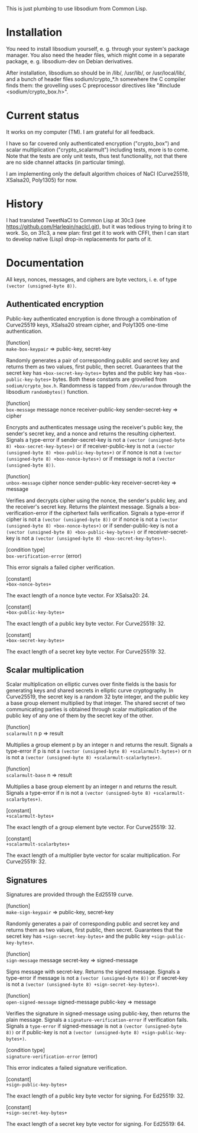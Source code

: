 This is just plumbing to use libsodium from Common Lisp.

# Installation

You need to install libsodium yourself, e. g. through your system's package
manager.  You also need the header files, which might come in a separate
package, e. g. libsodium-dev on Debian derivatives.

After installation, libsodium.so should be in /lib/, /usr/lib/, or
/usr/local/lib/, and a bunch of header files sodium/crypto_*.h somewhere the C
compiler finds them: the grovelling uses C preprocessor directives like
"#include <sodium/crypto_box.h>".


# Current status

It works on my computer (TM).  I am grateful for all feedback.

I have so far covered only authenticated encryption ("crypto_box") and scalar
multiplication ("crypto_scalarmult") including tests, more is to come.  Note
that the tests are only unit tests, thus test functionality, not that there are
no side channel attacks (in particular timing).

I am implementing only the default algorithm choices of NaCl (Curve25519,
XSalsa20, Poly1305) for now.


# History

I had translated TweetNaCl to Common Lisp at 30c3 (see
https://github.com/Harleqin/naclcl.git), but it was tedious trying to bring it
to work.  So, on 31c3, a new plan: first get it to work with CFFI, then I can
start to develop native (Lisp) drop-in replacements for parts of it.


# Documentation

All keys, nonces, messages, and ciphers are byte vectors, i. e. of type `(vector
(unsigned-byte 8))`.


## Authenticated encryption

Public-key authenticated encryption is done through a combination of Curve25519
keys, XSalsa20 stream cipher, and Poly1305 one-time authentication.

[function]  
`make-box-keypair` => public-key, secret-key

  Randomly generates a pair of corresponding public and secret key and returns
  them as two values, first public, then secret.  Guarantees that the secret key
  has `+box-secret-key-bytes+` bytes and the public key has
  `+box-public-key-bytes+` bytes.  Both these constants are grovelled from
  `sodium/crypto_box.h`.  Randomness is tapped from `/dev/urandom` through the
  libsodium `randombytes()` function.

[function]  
`box-message` message nonce receiver-public-key sender-secret-key => cipher

  Encrypts and authenticates message using the receiver's public key, the
  sender's secret key, and a nonce and returns the resulting ciphertext.
  Signals a type-error if sender-secret-key is not a `(vector (unsigned-byte 8)
  +box-secret-key-bytes+)` or if receiver-public-key is not a `(vector
  (unsigned-byte 8) +box-public-key-bytes+)` or if nonce is not a `(vector
  (unsigned-byte 8) +box-nonce-bytes+)` or if message is not a `(vector
  (unsigned-byte 8))`.

[function]  
`unbox-message` cipher nonce sender-public-key receiver-secret-key => message

  Verifies and decrypts cipher using the nonce, the sender's public key, and the
  receiver's secret key.  Returns the plaintext message.  Signals a
  box-verification-error if the ciphertext fails verification.  Signals a
  type-error if cipher is not a `(vector (unsigned-byte 8))` or if nonce is not a
  `(vector (unsigned-byte 8) +box-nonce-bytes+)` or if sender-public-key is not a
  `(vector (unsigned-byte 8) +box-public-key-bytes+)` or if receiver-secret-key is
  not a `(vector (unsigned-byte 8) +box-secret-key-bytes+)`.

[condition type]  
`box-verification-error` (error)

  This error signals a failed cipher verification.

[constant]  
`+box-nonce-bytes+`

  The exact length of a nonce byte vector.  For XSalsa20: 24.

[constant]  
`+box-public-key-bytes+`

  The exact length of a public key byte vector.  For Curve25519: 32.

[constant]  
`+box-secret-key-bytes+`

  The exact length of a secret key byte vector.  For Curve25519: 32.


## Scalar multiplication

Scalar multiplication on elliptic curves over finite fields is the basis for
generating keys and shared secrets in elliptic curve cryptography.  In
Curve25519, the secret key is a random 32 byte integer, and the public key a
base group element multiplied by that integer.  The shared secret of two
communicating parties is obtained through scalar multiplication of the public
key of any one of them by the secret key of the other.

[function]  
`scalarmult` n p => result

  Multiplies a group element p by an integer n and returns the result.  Signals
  a type-error if p is not a `(vector (unsigned-byte 8) +scalarmult-bytes+)` or n
  is not a `(vector (unsigned-byte 8) +scalarmult-scalarbytes+)`.

[function]  
`scalarmult-base` n => result

  Multiplies a base group element by an integer n and returns the result.
  Signals a type-error if n is not a `(vector (unsigned-byte 8)
  +scalarmult-scalarbytes+)`.

[constant]  
`+scalarmult-bytes+`

  The exact length of a group element byte vector. For Curve25519: 32.

[constant]  
`+scalarmult-scalarbytes+`

  The exact length of a multiplier byte vector for scalar multiplication.  For
  Curve25519: 32.


## Signatures

Signatures are provided through the Ed25519 curve.

[function]  
`make-sign-keypair` => public-key, secret-key

  Randomly generates a pair of corresponding public and secret key and returns
  them as two values, first public, then secret.  Guarantees that the secret key
  has `+sign-secret-key-bytes+` and the public key `+sign-public-key-bytes+`.

[function]  
`sign-message` message secret-key => signed-message

  Signs message with secret-key.  Returns the signed message.  Signals a
  type-error if message is not a `(vector (unsigned-byte 8))` or if secret-key is
  not a `(vector (unsigned-byte 8) +sign-secret-key-bytes+)`.

[function]  
`open-signed-message` signed-message public-key => message

  Verifies the signature in signed-message using public-key, then returns the
  plain message.  Signals a `signature-verification-error` if verification fails.
  Signals a `type-error` if signed-message is not a `(vector (unsigned-byte 8))` or
  if public-key is not a `(vector (unsigned-byte 8) +sign-public-key-bytes+)`.

[condition type]  
`signature-verification-error` (error)

  This error indicates a failed signature verification.

[constant]  
`+sign-public-key-bytes+`

  The exact length of a public key byte vector for signing.  For Ed25519: 32.

[constant]  
`+sign-secret-key-bytes+`

  The exact length of a secret key byte vector for signing.  For Ed25519: 64.
